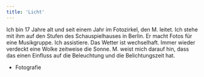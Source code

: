 ```yaml
---
title: 'Licht'
---
```


Ich bin 17 Jahre alt und seit einem Jahr im Fotozirkel, den M. leitet. Ich stehe mit ihm auf den Stufen des Schauspielhauses in Berlin. Er macht Fotos für eine Musikgruppe. Ich assistiere. Das Wetter ist wechselhaft. Immer wieder verdeckt eine Wolke zeitweise die Sonne. M. weist mich darauf hin, dass das einen Einfluss auf die Beleuchtung und die Belichtungszeit hat.

* Fotografie
